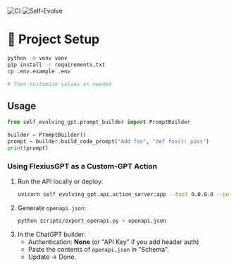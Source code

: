 ![CI](https://github.com/${{github.repository}}/actions/workflows/ci.yml/badge.svg)
![Self-Evolve](https://github.com/${{github.repository}}/actions/workflows/self_evolve.yml/badge.svg)
# 🔧 Project Setup

```bash
python -m venv venv
pip install -r requirements.txt
cp .env.example .env

# Then customize values as needed
```

## Usage

```python
from self_evolving_gpt.prompt_builder import PromptBuilder

builder = PromptBuilder()
prompt = builder.build_code_prompt("Add foo", "def foo(): pass")
print(prompt)
```

### Using FlexiusGPT as a Custom-GPT Action

1. Run the API locally or deploy:
   ```bash
   uvicorn self_evolving_gpt.api.action_server:app --host 0.0.0.0 --port 8000
   ```
2. Generate `openapi.json`:
   ```bash
   python scripts/export_openapi.py > openapi.json
   ```
3. In the ChatGPT builder:
   - Authentication: **None** (or "API Key" if you add header auth)
   - Paste the contents of `openapi.json` in "Schema".
   - Update → Done.
